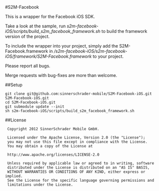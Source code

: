 #S2M-Facebook

This is a wrapper for the Facebook iOS SDK.

Take a look at the sample, run *s2m-facebook-iOS/scripts/build_s2m_facebook_framework.sh* to build the framework version of the project.

To include the wrapper into your project, simply add the S2M-Facebook.framework in */s2m-facebook-iOS/s2m-facebook-iOS/framework/S2M-Facebook.framework* to your project.

Please report all bugs.

Merge requests with bug-fixes are more than welcome.

##Setup

	git clone git@github.com:sinnerschrader-mobile/S2M-Facebook-iOS.git S2M-Facebook-iOS.git
	cd S2M-Facebook-iOS.git
	git submodule update --init
	sh s2m-facebook-iOS/scripts/build_s2m_facebook_framework.sh

##License

	 Copyright 2012 SinnerSchrader Mobile GmbH.
	 
	 Licensed under the Apache License, Version 2.0 (the "License");
	 you may not use this file except in compliance with the License.
	 You may obtain a copy of the License at
	 
	 http://www.apache.org/licenses/LICENSE-2.0
	 
	 Unless required by applicable law or agreed to in writing, software
	 distributed under the License is distributed on an "AS IS" BASIS,
	 WITHOUT WARRANTIES OR CONDITIONS OF ANY KIND, either express or implied.
	 See the License for the specific language governing permissions and
	 limitations under the License.